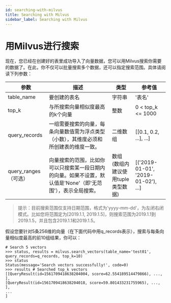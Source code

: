 ```yaml
---
id: searching-with-milvus
title: Searching with Milvus
sidebar_label: Searching with Milvus
---
```


# 用Milvus进行搜索

现在，您已经在创建好的表里成功导入了向量数据，您可以用Milvus搜索你需要的数据了。在此，你不仅可以批量搜索多个数据，还可以指定搜索范围。具体请阅读下列参数：

|参数|描述|类型|参考值|
|---------|-----------|----|-----|
|table_name|要创建的表名|字符串|'表名'|
|top_k| 与所搜索向量相似度最高的k个向量| 整数 | 0 < top_k <= 1000|
|query_records| 一组需要搜索的向量，每条向量数值需为浮点类型（小数），其维度必须和所创建表的维度一致。|二维数组 | [[0.1, 0.2, ...], ...] |
|query_ranges（可选）| 向量搜索的范围，比如你可以只搜索某一段日期内的向量。如果不设置，默认值是'None'（即'无范围'），表示全局搜索。|数组 (数组内建议使用tuple类型数据)|[('2019-01-01', '2019-01-02'), ...]|

> 提示：目前搜索范围仅支持日期范围，格式为'yyyy-mm-dd'，为左闭右闭模式。比如您将范围定为[2019.1.1, 2019.1.5]，则搜索范围为2019.1.1到2019.1.5，并且包含2019.1.1和2019.1.5。

假设您要针对5条256维的向量（在下面代码中用q_records表示），搜索与每条向量相似度最高的前10组结果，你可以：

   ```
   # Search 5 vectors
   >>> status, results = milvus.search_vectors(table_name='test01', query_records=q_records, top_k=10)
   >>> status
   Status(message='Search vectors successfully!', code=0)
   >>> results # Searched top_k vectors
   [[QueryResult(id=1561709418638204004, score=62.554189514479866), ..., ],
   [QueryResult(id=1561709418638204018, score=59.801433231755965), ..., ],
   ...
   ]
   ```
